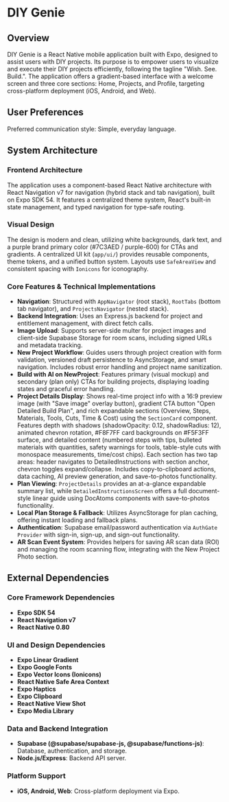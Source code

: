# DIY Genie

## Overview
DIY Genie is a React Native mobile application built with Expo, designed to assist users with DIY projects. Its purpose is to empower users to visualize and execute their DIY projects efficiently, following the tagline "Wish. See. Build.". The application offers a gradient-based interface with a welcome screen and three core sections: Home, Projects, and Profile, targeting cross-platform deployment (iOS, Android, and Web).

## User Preferences
Preferred communication style: Simple, everyday language.

## System Architecture

### Frontend Architecture
The application uses a component-based React Native architecture with React Navigation v7 for navigation (hybrid stack and tab navigation), built on Expo SDK 54. It features a centralized theme system, React's built-in state management, and typed navigation for type-safe routing.

### Visual Design
The design is modern and clean, utilizing white backgrounds, dark text, and a purple brand primary color (#7C3AED / purple-600) for CTAs and gradients. A centralized UI kit (`app/ui/`) provides reusable components, theme tokens, and a unified button system. Layouts use `SafeAreaView` and consistent spacing with `Ionicons` for iconography.

### Core Features & Technical Implementations
- **Navigation**: Structured with `AppNavigator` (root stack), `RootTabs` (bottom tab navigator), and `ProjectsNavigator` (nested stack).
- **Backend Integration**: Uses an Express.js backend for project and entitlement management, with direct fetch calls.
- **Image Upload**: Supports server-side multer for project images and client-side Supabase Storage for room scans, including signed URLs and metadata tracking.
- **New Project Workflow**: Guides users through project creation with form validation, versioned draft persistence to AsyncStorage, and smart navigation. Includes robust error handling and project name sanitization.
- **Build with AI on NewProject**: Features primary (visual mockup) and secondary (plan only) CTAs for building projects, displaying loading states and graceful error handling.
- **Project Details Display**: Shows real-time project info with a 16:9 preview image (with "Save image" overlay button), gradient CTA button "Open Detailed Build Plan", and rich expandable sections (Overview, Steps, Materials, Tools, Cuts, Time & Cost) using the `SectionCard` component. Features depth with shadows (shadowOpacity: 0.12, shadowRadius: 12), animated chevron rotation, #F8F7FF card backgrounds on #F5F3FF surface, and detailed content (numbered steps with tips, bulleted materials with quantities, safety warnings for tools, table-style cuts with monospace measurements, time/cost chips). Each section has two tap areas: header navigates to DetailedInstructions with section anchor, chevron toggles expand/collapse. Includes copy-to-clipboard actions, data caching, AI preview generation, and save-to-photos functionality.
- **Plan Viewing**: `ProjectDetails` provides an at-a-glance expandable summary list, while `DetailedInstructionsScreen` offers a full document-style linear guide using DocAtoms components with save-to-photos functionality.
- **Local Plan Storage & Fallback**: Utilizes AsyncStorage for plan caching, offering instant loading and fallback plans.
- **Authentication**: Supabase email/password authentication via `AuthGate Provider` with sign-in, sign-up, and sign-out functionality.
- **AR Scan Event System**: Provides helpers for saving AR scan data (ROI) and managing the room scanning flow, integrating with the New Project Photo section.

## External Dependencies

### Core Framework Dependencies
- **Expo SDK 54**
- **React Navigation v7**
- **React Native 0.80**

### UI and Design Dependencies
- **Expo Linear Gradient**
- **Expo Google Fonts**
- **Expo Vector Icons (Ionicons)**
- **React Native Safe Area Context**
- **Expo Haptics**
- **Expo Clipboard**
- **React Native View Shot**
- **Expo Media Library**

### Data and Backend Integration
- **Supabase (@supabase/supabase-js, @supabase/functions-js)**: Database, authentication, and storage.
- **Node.js/Express**: Backend API server.

### Platform Support
- **iOS, Android, Web**: Cross-platform deployment via Expo.